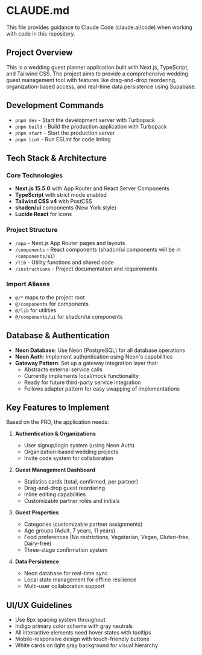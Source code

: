 # CLAUDE.md

This file provides guidance to Claude Code (claude.ai/code) when working with code in this repository.

## Project Overview

This is a wedding guest planner application built with Next.js, TypeScript, and Tailwind CSS. The project aims to provide a comprehensive wedding guest management tool with features like drag-and-drop reordering, organization-based access, and real-time data persistence using Supabase.

## Development Commands

- `pnpm dev` - Start the development server with Turbopack
- `pnpm build` - Build the production application with Turbopack
- `pnpm start` - Start the production server
- `pnpm lint` - Run ESLint for code linting

## Tech Stack & Architecture

### Core Technologies
- **Next.js 15.5.0** with App Router and React Server Components
- **TypeScript** with strict mode enabled
- **Tailwind CSS v4** with PostCSS
- **shadcn/ui** components (New York style)
- **Lucide React** for icons

### Project Structure
- `/app` - Next.js App Router pages and layouts
- `/components` - React components (shadcn/ui components will be in `/components/ui`)
- `/lib` - Utility functions and shared code
- `/instructions` - Project documentation and requirements

### Import Aliases
- `@/*` maps to the project root
- `@/components` for components
- `@/lib` for utilities
- `@/components/ui` for shadcn/ui components

## Database & Authentication

- **Neon Database**: Use Neon (PostgreSQL) for all database operations
- **Neon Auth**: Implement authentication using Neon's capabilities
- **Gateway Pattern**: Set up a gateway integration layer that:
  - Abstracts external service calls
  - Currently implements local/mock functionality
  - Ready for future third-party service integration
  - Follows adapter pattern for easy swapping of implementations

## Key Features to Implement

Based on the PRD, the application needs:

1. **Authentication & Organizations**
   - User signup/login system (using Neon Auth)
   - Organization-based wedding projects
   - Invite code system for collaboration

2. **Guest Management Dashboard**
   - Statistics cards (total, confirmed, per partner)
   - Drag-and-drop guest reordering
   - Inline editing capabilities
   - Customizable partner roles and initials

3. **Guest Properties**
   - Categories (customizable partner assignments)
   - Age groups (Adult, 7 years, 11 years)
   - Food preferences (No restrictions, Vegetarian, Vegan, Gluten-free, Dairy-free)
   - Three-stage confirmation system

4. **Data Persistence**
   - Neon database for real-time sync
   - Local state management for offline resilience
   - Multi-user collaboration support

## UI/UX Guidelines

- Use 8px spacing system throughout
- Indigo primary color scheme with gray neutrals
- All interactive elements need hover states with tooltips
- Mobile-responsive design with touch-friendly buttons
- White cards on light gray background for visual hierarchy